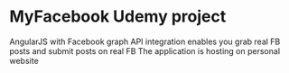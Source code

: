 # MyFacebook Udemy project
AngularJS with Facebook graph API integration enables you grab real FB posts and submit posts on real FB
The application is hosting on personal website
